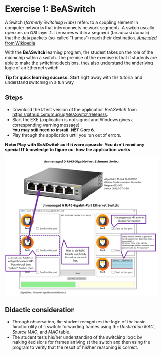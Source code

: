 # Exercise 1: BeASwitch

A Switch (*formerly Switching Hubs*) refers to a coupling element in computer networks that interconnects network segments. A switch usually operates on OSI layer 2. It ensures within a segment (broadcast domain) that the data packets (so-called "frames") reach their destination. [*Amended* from Wikipedia][1]

With the **BeASwitch** learning program, the student takes on the role of the microchip within a switch. The premise of the exercise is that if students are able to make the switching decisions, they also understand the underlying logic of an Ethernet switch. 

**Tip for quick learning success:** Start right away with the tutorial and understand switching in a fun way.

## Steps
 - Download the latest version of the application *BeASwitch* from https://github.com/muqiuq/BeASwitch/releases.
 - Start the EXE (application is not signed and Windows gives a corresponding warning message)<br>**You may still need to install .NET Core 6**.
 - Play through the application until you run out of errors. 

**Note: Play with BeASwitch as if it were a puzzle. You don't need any special IT knowledge to figure out how the application works.**

![Screenshot BeASwitch](media/BeASwitch_Explanation.PNG)

## Didactic consideration
 - Through observation, the student recognizes the logic of the basic functionality of a switch: forwarding frames using the *Destination MAC*, *Source MAC*, and *MAC* table. 
 - The student tests his/her understanding of the switching logic by making decisions for frames arriving at the switch and then using the program to verify that the result of his/her reasoning is correct. 

[1]: https://de.wikipedia.org/wiki/Switch_(Netzwerktechnik) "Wikipedia DE"